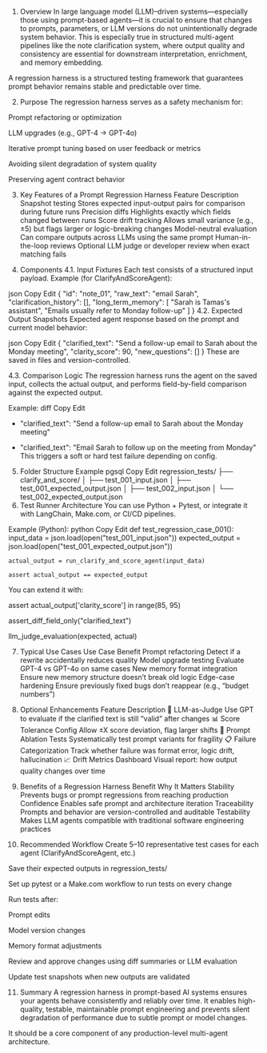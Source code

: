 1. Overview
In large language model (LLM)–driven systems—especially those using prompt-based agents—it is crucial to ensure that changes to prompts, parameters, or LLM versions do not unintentionally degrade system behavior. This is especially true in structured multi-agent pipelines like the note clarification system, where output quality and consistency are essential for downstream interpretation, enrichment, and memory embedding.

A regression harness is a structured testing framework that guarantees prompt behavior remains stable and predictable over time.

2. Purpose
The regression harness serves as a safety mechanism for:

Prompt refactoring or optimization

LLM upgrades (e.g., GPT-4 → GPT-4o)

Iterative prompt tuning based on user feedback or metrics

Avoiding silent degradation of system quality

Preserving agent contract behavior

3. Key Features of a Prompt Regression Harness
Feature	Description
Snapshot testing	Stores expected input-output pairs for comparison during future runs
Precision diffs	Highlights exactly which fields changed between runs
Score drift tracking	Allows small variance (e.g., ±5) but flags larger or logic-breaking changes
Model-neutral evaluation	Can compare outputs across LLMs using the same prompt
Human-in-the-loop reviews	Optional LLM judge or developer review when exact matching fails

4. Components
4.1. Input Fixtures
Each test consists of a structured input payload. Example (for ClarifyAndScoreAgent):

json
Copy
Edit
{
  "id": "note_01",
  "raw_text": "email Sarah",
  "clarification_history": [],
  "long_term_memory": [
    "Sarah is Tamas's assistant",
    "Emails usually refer to Monday follow-up"
  ]
}
4.2. Expected Output Snapshots
Expected agent response based on the prompt and current model behavior:

json
Copy
Edit
{
  "clarified_text": "Send a follow-up email to Sarah about the Monday meeting",
  "clarity_score": 90,
  "new_questions": []
}
These are saved in files and version-controlled.

4.3. Comparison Logic
The regression harness runs the agent on the saved input, collects the actual output, and performs field-by-field comparison against the expected output.

Example:
diff
Copy
Edit
- "clarified_text": "Send a follow-up email to Sarah about the Monday meeting"
+ "clarified_text": "Email Sarah to follow up on the meeting from Monday"
This triggers a soft or hard test failure depending on config.

5. Folder Structure Example
pgsql
Copy
Edit
regression_tests/
├── clarify_and_score/
│   ├── test_001_input.json
│   ├── test_001_expected_output.json
│   ├── test_002_input.json
│   └── test_002_expected_output.json
6. Test Runner Architecture
You can use Python + Pytest, or integrate it with LangChain, Make.com, or CI/CD pipelines.

Example (Python):
python
Copy
Edit
def test_regression_case_001():
    input_data = json.load(open("test_001_input.json"))
    expected_output = json.load(open("test_001_expected_output.json"))

    actual_output = run_clarify_and_score_agent(input_data)

    assert actual_output == expected_output
You can extend it with:

assert actual_output['clarity_score'] in range(85, 95)

assert_diff_field_only("clarified_text")

llm_judge_evaluation(expected, actual)

7. Typical Use Cases
Use Case	Benefit
Prompt refactoring	Detect if a rewrite accidentally reduces quality
Model upgrade testing	Evaluate GPT-4 vs GPT-4o on same cases
New memory format integration	Ensure new memory structure doesn’t break old logic
Edge-case hardening	Ensure previously fixed bugs don’t reappear (e.g., “budget numbers”)

8. Optional Enhancements
Feature	Description
🧠 LLM-as-Judge	Use GPT to evaluate if the clarified text is still “valid” after changes
📊 Score Tolerance Config	Allow ±X score deviation, flag larger shifts
🧪 Prompt Ablation Tests	Systematically test prompt variants for fragility
📋 Failure Categorization	Track whether failure was format error, logic drift, hallucination
📈 Drift Metrics Dashboard	Visual report: how output quality changes over time

9. Benefits of a Regression Harness
Benefit	Why It Matters
Stability	Prevents bugs or prompt regressions from reaching production
Confidence	Enables safe prompt and architecture iteration
Traceability	Prompts and behavior are version-controlled and auditable
Testability	Makes LLM agents compatible with traditional software engineering practices

10. Recommended Workflow
Create 5–10 representative test cases for each agent (ClarifyAndScoreAgent, etc.)

Save their expected outputs in regression_tests/

Set up pytest or a Make.com workflow to run tests on every change

Run tests after:

Prompt edits

Model version changes

Memory format adjustments

Review and approve changes using diff summaries or LLM evaluation

Update test snapshots when new outputs are validated

11. Summary
A regression harness in prompt-based AI systems ensures your agents behave consistently and reliably over time. It enables high-quality, testable, maintainable prompt engineering and prevents silent degradation of performance due to subtle prompt or model changes.

It should be a core component of any production-level multi-agent architecture.